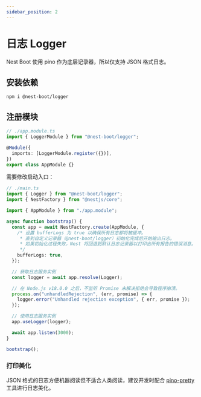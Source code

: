 ```yaml
---
sidebar_position: 2
---
```


# 日志 Logger

Nest Boot 使用 pino 作为底层记录器，所以仅支持 JSON 格式日志。

## 安装依赖

```shell
npm i @nest-boot/logger
```

## 注册模块

```typescript
// ./app.module.ts
import { LoggerModule } from "@nest-boot/logger";

@Module({
  imports: [LoggerModule.register({})],
})
export class AppModule {}
```

需要修改启动入口：

```typescript
// ./main.ts
import { Logger } from "@nest-boot/logger";
import { NestFactory } from "@nestjs/core";

import { AppModule } from "./app.module";

async function bootstrap() {
  const app = await NestFactory.create(AppModule, {
    /* 设置 bufferLogs 为 true 以确保所有日志都将被缓冲。
     * 直到自定义记录器（@nest-boot/logger）初始化完成后开始输出日志。
     * 如果初始化过程失败，Nest 将回退到默认日志记录器以打印出所有报告的错误消息。
     */
    bufferLogs: true,
  });

  // 获取日志服务实例
  const logger = await app.resolve(Logger);

  // 在 Node.js v18.0.0 之后，不监听 Promise 未解决拒绝会导致程序崩溃。
  process.on("unhandledRejection", (err, promise) => {
    logger.error("Unhandled rejection exception", { err, promise });
  });

  // 使用日志服务实例
  app.useLogger(logger);

  await app.listen(3000);
}

bootstrap();
```

### 打印美化

JSON 格式的日志方便机器阅读但不适合人类阅读，建议开发时配合 [pino-pretty](https://github.com/pinojs/pino-pretty) 工具进行日志美化。
